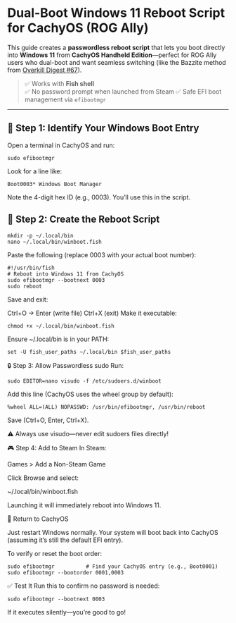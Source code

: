 # Dual-Boot Windows 11 Reboot Script for CachyOS (ROG Ally)

This guide creates a **passwordless reboot script** that lets you boot directly into **Windows 11** from **CachyOS Handheld Edition**—perfect for ROG Ally users who dual-boot and want seamless switching (like the Bazzite method from [Overkill Digest #67](https://overkill.wtf/digest-67/)).

> ✅ Works with **Fish shell**  
> ✅ No password prompt when launched from Steam
> ✅ Safe EFI boot management via `efibootmgr`

---

## 🔧 Step 1: Identify Your Windows Boot Entry

Open a terminal in CachyOS and run:

```fish
sudo efibootmgr
```
Look for a line like:
```
Boot0003* Windows Boot Manager
```
Note the 4-digit hex ID (e.g., 0003). You’ll use this in the script.
## 📜 Step 2: Create the Reboot Script
```
mkdir -p ~/.local/bin
nano ~/.local/bin/winboot.fish
```
Paste the following (replace 0003 with your actual boot number):
```
#!/usr/bin/fish
# Reboot into Windows 11 from CachyOS
sudo efibootmgr --bootnext 0003
sudo reboot
```
Save and exit:

Ctrl+O → Enter (write file)
Ctrl+X (exit)
Make it executable:
```
chmod +x ~/.local/bin/winboot.fish
```
Ensure ~/.local/bin is in your PATH:
```
set -U fish_user_paths ~/.local/bin $fish_user_paths
```
🔒 Step 3: Allow Passwordless sudo
Run:
```
sudo EDITOR=nano visudo -f /etc/sudoers.d/winboot
```
Add this line (CachyOS uses the wheel group by default):
```
%wheel ALL=(ALL) NOPASSWD: /usr/bin/efibootmgr, /usr/bin/reboot
```
Save (Ctrl+O, Enter, Ctrl+X).

⚠️ Always use visudo—never edit sudoers files directly! 

🎮 Step 4: Add to Steam
In Steam:

Games > Add a Non-Steam Game

Click Browse and select:

~/.local/bin/winboot.fish

Launching it will immediately reboot into Windows 11.

🔁 Return to CachyOS

Just restart Windows normally. Your system will boot back into CachyOS (assuming it’s still the default EFI entry).

To verify or reset the boot order:
```
sudo efibootmgr          # Find your CachyOS entry (e.g., Boot0001)
sudo efibootmgr --bootorder 0001,0003
```
✅ Test It
Run this to confirm no password is needed:
```
sudo efibootmgr --bootnext 0003
```
If it executes silently—you’re good to go!



